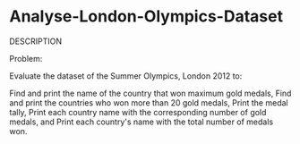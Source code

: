 # Analyse-London-Olympics-Dataset
DESCRIPTION

Problem: 

Evaluate the dataset of the Summer Olympics, London 2012 to:

Find and print the name of the country that won maximum gold medals,
Find and print the countries who won more than 20 gold medals,
Print the medal tally,
Print each country name with the corresponding number of gold medals, and
Print each country's name with the total number of medals won.
